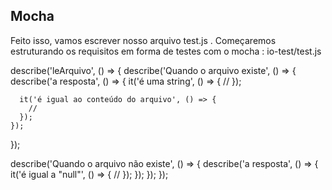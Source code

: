 ## Mocha

Feito isso, vamos escrever nosso arquivo test.js . Começaremos estruturando os requisitos em forma de testes com o mocha :
io-test/test.js

describe('leArquivo', () => {
  describe('Quando o arquivo existe', () => {
    describe('a resposta', () => {
      it('é uma string', () => {
        //
      });

      it('é igual ao conteúdo do arquivo', () => {
        //
      });
    });
  });

  describe('Quando o arquivo não existe', () => {
    describe('a resposta', () => {
      it('é igual a "null"', () => {
        //
      });
    });
  });
});